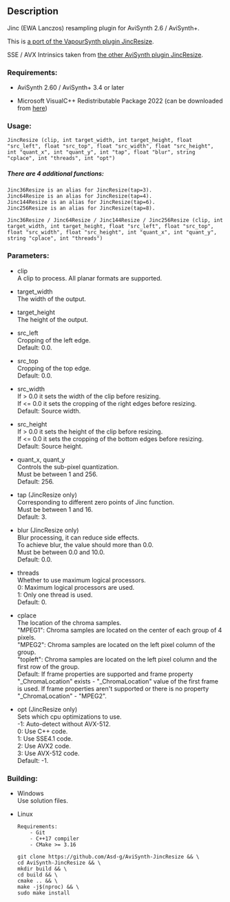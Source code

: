 ## Description

Jinc (EWA Lanczos) resampling plugin for AviSynth 2.6 / AviSynth+.

This is [a port of the VapourSynth plugin JincResize](https://github.com/Kiyamou/VapourSynth-JincResize).

SSE / AVX Intrinsics taken from [the other AviSynth plugin JincResize](https://github.com/AviSynth/jinc-resize).

### Requirements:

- AviSynth 2.60 / AviSynth+ 3.4 or later

- Microsoft VisualC++ Redistributable Package 2022 (can be downloaded from [here](https://github.com/abbodi1406/vcredist/releases))

### Usage:

```
JincResize (clip, int target_width, int target_height, float "src_left", float "src_top", float "src_width", float "src_height", int "quant_x", int "quant_y", int "tap", float "blur", string "cplace", int "threads", int "opt")
```

##### There are 4 additional functions:
    Jinc36Resize is an alias for JincResize(tap=3).
    Jinc64Resize is an alias for JincResize(tap=4).
    Jinc144Resize is an alias for JincResize(tap=6).
    Jinc256Resize is an alias for JincResize(tap=8).
    
```
Jinc36Resize / Jinc64Resize / Jinc144Resize / Jinc256Resize (clip, int target_width, int target_height, float "src_left", float "src_top", float "src_width", float "src_height", int "quant_x", int "quant_y", string "cplace", int "threads")
```

### Parameters:

- clip\
    A clip to process. All planar formats are supported.
    
- target_width\
    The width of the output.
    
- target_height\
    The height of the output.
    
- src_left\
    Cropping of the left edge.\
    Default: 0.0.
    
- src_top\
    Cropping of the top edge.\
    Default: 0.0.
    
- src_width\
    If > 0.0 it sets the width of the clip before resizing.\
    If <= 0.0 it sets the cropping of the right edges before resizing.\
    Default: Source width.

- src_height\
    If > 0.0 it sets the height of the clip before resizing.\
    If <= 0.0 it sets the cropping of the bottom edges before resizing.\
    Default: Source height.
    
- quant_x, quant_y\
    Controls the sub-pixel quantization.\
    Must be between 1 and 256.\
    Default: 256.
    
- tap (JincResize only)\
    Corresponding to different zero points of Jinc function.\
    Must be between 1 and 16.\
    Default: 3.
    
- blur (JincResize only)\
    Blur processing, it can reduce side effects.\
    To achieve blur, the value should more than 0.0.\
    Must be between 0.0 and 10.0.\
    Default: 0.0.
    
- threads\
    Whether to use maximum logical processors.\
    0: Maximum logical processors are used.\
    1: Only one thread is used.\
    Default: 0.
    
- cplace\
    The location of the chroma samples.\
    "MPEG1": Chroma samples are located on the center of each group of 4 pixels.\
    "MPEG2": Chroma samples are located on the left pixel column of the group.\
    "topleft": Chroma samples are located on the left pixel column and the first row of the group.\
    Default: If frame properties are supported and frame property "_ChromaLocation" exists - "_ChromaLocation" value of the first frame is used.
    If frame properties aren't supported or there is no property "_ChromaLocation" - "MPEG2".
    
- opt (JincResize only)\
    Sets which cpu optimizations to use.\
    -1: Auto-detect without AVX-512.\
    0: Use C++ code.\
    1: Use SSE4.1 code.\
    2: Use AVX2 code.\
    3: Use AVX-512 code.\
    Default: -1.

### Building:

- Windows\
    Use solution files.

- Linux
    ```
    Requirements:
        - Git
        - C++17 compiler
        - CMake >= 3.16
    ```
    ```
    git clone https://github.com/Asd-g/AviSynth-JincResize && \
    cd AviSynth-JincResize && \
    mkdir build && \
    cd build && \
    cmake .. && \
    make -j$(nproc) && \
    sudo make install
    ```
